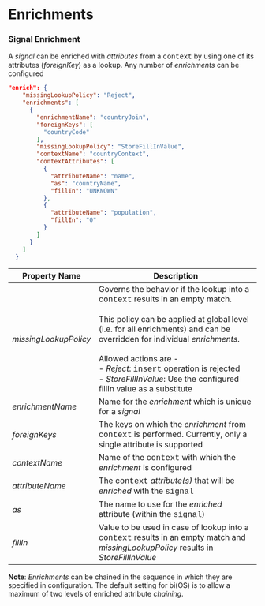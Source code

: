 # Enrichments

### <a id="signal_enrich"></a>Signal Enrichment

A _signal_ can be enriched with _attributes_ from a <span style="font-family:Courier New;">context</span> by using one of its attributes
(_foreignKey_) as a lookup. Any number of _enrichments_ can be configured

```json
"enrich": {
    "missingLookupPolicy": "Reject",
    "enrichments": [
      {
        "enrichmentName": "countryJoin",
        "foreignKeys": [
          "countryCode"
        ],
        "missingLookupPolicy": "StoreFillInValue",
        "contextName": "countryContext",
        "contextAttributes": [
          {
            "attributeName": "name",
            "as": "countryName",
            "fillIn": "UNKNOWN"
          },
          {
            "attributeName": "population",
            "fillIn": "0"
          }
        ]
      }
    ]
  }
```
| Property Name         | Description                                                                                                                                                                                                                                                                                                                                                                                                                                                         |
| --------------------- | ------------------------------------------------------------------------------------------------------------------------------------------------------------------------------------------------------------------------------------------------------------------------------------------------------------------------------------------------------------------------------------------------------------------------------------------------------------------- |
| _missingLookupPolicy_ | Governs the behavior if the lookup into a <span style="font-family:Courier New;">context</span> results in an empty match.<br/><br/>This policy can be applied at global level (i.e. for all enrichments) and can be overridden for individual _enrichments_.<br/><br/>Allowed actions are -<br/> - _Reject_: <span style="font-family:Courier New;">insert</span> operation is rejected<br/> - _StoreFillInValue_: Use the configured fillIn value as a substitute |
| _enrichmentName_      | Name for the _enrichment_ which is unique for a _signal_                                                                                                                                                                                                                                                                                                                                                                                                            |
| _foreignKeys_         | The keys on which the _enrichment_ from <span style="font-family:Courier New;">context</span> is performed. Currently, only a single attribute is supported                                                                                                                                                                                                                                                                                                         |
| _contextName_         | Name of the <span style="font-family:Courier New;">context</span> with which the _enrichment_ is configured                                                                                                                                                                                                                                                                                                                                                         |
| _attributeName_       | The <span style="font-family:Courier New;">context</span> _attribute(s)_ that will be _enriched_ with the <span style="font-family:Courier New;">signal</span>                                                                                                                                                                                                                                                                                                      |
| _as_                  | The name to use for the _enriched_ attribute (within the <span style="font-family:Courier New;">signal</span>)                                                                                                                                                                                                                                                                                                                                                      |
| _fillIn_              | Value to be used in case of lookup into a <span style="font-family:Courier New;">context</span> results in an empty match and _missingLookupPolicy_ results in _StoreFillInValue_                                                                                                                                                                                                                                                                                   |

**Note**: _Enrichments_ can be chained in the sequence in which they are specified in configuration.
The default setting for bi(OS) is to allow a maximum of two levels of enriched attribute _chaining_.
